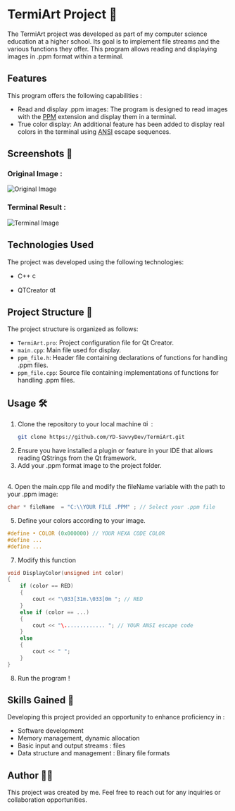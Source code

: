 # TermiArt Project 🎨

The TermiArt project was developed as part of my computer science education at a higher school. Its goal is to implement file streams and the various functions they offer. This program allows reading and displaying images in .ppm format within a terminal.

## Features

This program offers the following capabilities :

- Read and display .ppm images: The program is designed to read images with the [PPM](https://fr.wikipedia.org/wiki/Portable_pixmap) extension and display them in a terminal.
- True color display: An additional feature has been added to display real colors in the terminal using [ANSI](https://www.lihaoyi.com/post/BuildyourownCommandLinewithANSIescapecodes.html) escape sequences.

## Screenshots 📸

### Original Image :

![Original Image](https://github.com/YD-SavvyDev/TermiArt/blob/main/Screenshots/Heart-ppm.png)

### Terminal Result :

![Terminal Image](https://github.com/YD-SavvyDev/TermiArt/blob/main/Screenshots/terminal.png)

## Technologies Used
The project was developed using the following technologies:
- C++   <img src="https://cdn.jsdelivr.net/gh/devicons/devicon/icons/cplusplus/cplusplus-original.svg" height="15" alt="cplusplus logo"  />

- QTCreator   <img src="https://cdn.jsdelivr.net/gh/devicons/devicon/icons/qt/qt-original.svg" height="15" alt="qt logo"  />


## Project Structure 📁

The project structure is organized as follows:

- `TermiArt.pro`: Project configuration file for Qt Creator.
- `main.cpp`: Main file used for display.
- `ppm_file.h`: Header file containing declarations of functions for handling .ppm files.
- `ppm_file.cpp`: Source file containing implementations of functions for handling .ppm files.

## Usage 🛠️

1. Clone the repository to your local machine   <img src="https://cdn.jsdelivr.net/gh/devicons/devicon/icons/git/git-original.svg" height="15" alt="git logo"  /> :
    ```bash
    git clone https://github.com/YD-SavvyDev/TermiArt.git
    ```
2. Ensure you have installed a plugin or feature in your IDE that allows reading QStrings from the Qt framework.
3. Add your .ppm format image to the project folder. 
</br>
4. Open the main.cpp file and modify the fileName variable with the path to your .ppm image:

```cpp
char * fileName  = "C:\\YOUR FILE .PPM" ; // Select your .ppm file
```

5. Define your colors according to your image.

```cpp
#define • COLOR (0x000000) // YOUR HEXA CODE COLOR
#define ...
#define ...
```
7. Modify this function

```cpp
void DisplayColor(unsigned int color)
{
    if (color == RED)
    {
        cout << "\033[31m.\033[0m "; // RED
    } 
    else if (color == ...)
    {
        cout << "\............. "; // YOUR ANSI escape code
    } 
    else
    {
        cout << " ";
    }
}
```
8. Run the program ! 
## Skills Gained 🌟
Developing this project provided an opportunity to enhance proficiency in :

- Software development 
- Memory management, dynamic allocation
- Basic input and output streams : files
- Data structure and management : Binary file formats

## Author 👨‍💻
This project was created by me. Feel free to reach out for any inquiries or collaboration opportunities.
